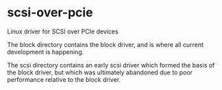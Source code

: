 scsi-over-pcie
==============

Linux driver for SCSI over PCIe devices

The block directory contains the block driver, and is where all
current development is happening.

The scsi directory contains an early scsi driver which formed
the basis of the block driver, but which was ultimately abandoned
due to poor performance relative to the block driver.

